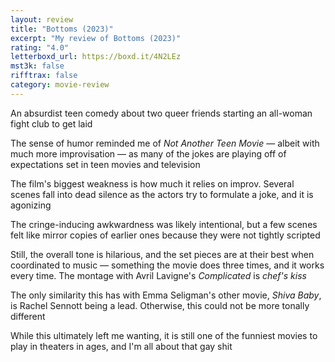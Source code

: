 ```yaml
---
layout: review
title: "Bottoms (2023)"
excerpt: "My review of Bottoms (2023)"
rating: "4.0"
letterboxd_url: https://boxd.it/4N2LEz
mst3k: false
rifftrax: false
category: movie-review
---
```


An absurdist teen comedy about two queer friends starting an all-woman fight club to get laid

The sense of humor reminded me of <i>Not Another Teen Movie</i> — albeit with much more improvisation — as many of the jokes are playing off of expectations set in teen movies and television

The film's biggest weakness is how much it relies on improv. Several scenes fall into dead silence as the actors try to formulate a joke, and it is agonizing

The cringe-inducing awkwardness was likely intentional, but a few scenes felt like mirror copies of earlier ones because they were not tightly scripted

Still, the overall tone is hilarious, and the set pieces are at their best when coordinated to music — something the movie does three times, and it works every time. The montage with Avril Lavigne's <i>Complicated</i> is <i>_</i><i>chef's kiss_</i>

The only similarity this has with Emma Seligman's other movie, <i>Shiva Baby</i>, is Rachel Sennott being a lead. Otherwise, this could not be more tonally different

While this ultimately left me wanting, it is still one of the funniest movies to play in theaters in ages, and I'm all about that gay shit
